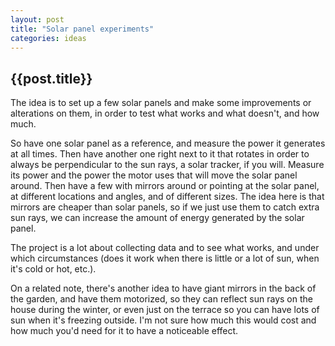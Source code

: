 ```yaml
---
layout: post
title: "Solar panel experiments"
categories: ideas
---
```


<h2>{{post.title}}</h2>
The idea is to set up a few solar panels and make some improvements or alterations on them, in order to test what works and what doesn't, and how much.

So have one solar panel as a reference, and measure the power it generates at all times.
Then have another one right next to it that rotates in order to always be perpendicular to the sun rays, a solar tracker, if you will.
Measure its power and the power the motor uses that will move the solar panel around.
Then have a few with mirrors around or pointing at the solar panel, at different locations and angles, and of different sizes. The idea here is that mirrors are cheaper than solar panels, so if we just use them to catch extra sun rays, we can increase the amount of energy generated by the solar panel.

The project is a lot about collecting data and to see what works, and under which circumstances (does it work when there is little or a lot of sun, when it's cold or hot, etc.).

On a related note, there's another idea to have giant mirrors in the back of the garden, and have them motorized, so they can reflect sun rays on the house during the winter, or even just on the terrace so you can have lots of sun when it's freezing outside.
I'm not sure how much this would cost and how much you'd need for it to have a noticeable effect.

